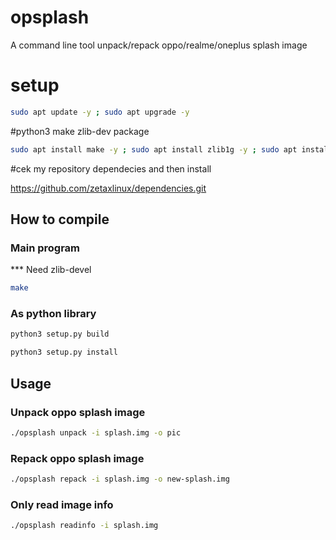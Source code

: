 # opsplash
A command line tool unpack/repack oppo/realme/oneplus splash image

# setup
```sh
sudo apt update -y ; sudo apt upgrade -y
```
#python3 make zlib-dev package
```sh
sudo apt install make -y ; sudo apt install zlib1g -y ; sudo apt install python3 -y ; sudo apt install pip -y && pip install setuptools ; pip install --upgrade setuptools
```
#cek my repository dependecies and then install

https://github.com/zetaxlinux/dependencies.git

## How to compile
### Main program
*** Need zlib-devel    
``` sh
make
```
### As python library
``` sh
python3 setup.py build
```
```sh
python3 setup.py install
```

## Usage
### Unpack oppo splash image    
``` sh
./opsplash unpack -i splash.img -o pic
```
    
### Repack oppo splash image
``` sh
./opsplash repack -i splash.img -o new-splash.img
```

### Only read image info
``` sh
./opsplash readinfo -i splash.img
```
